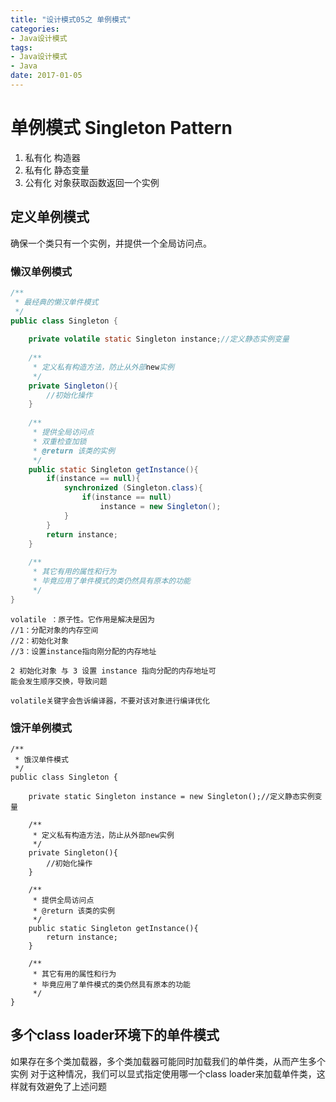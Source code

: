 ```yaml
---
title: "设计模式05之 单例模式"
categories: 
- Java设计模式
tags: 
- Java设计模式
- Java
date: 2017-01-05
---
```


# 单例模式 Singleton Pattern
1. 私有化 构造器
2. 私有化 静态变量 
3. 公有化 对象获取函数返回一个实例


## 定义单例模式
确保一个类只有一个实例，并提供一个全局访问点。

### 懒汉单例模式
```java
/**
 * 最经典的懒汉单件模式
 */
public class Singleton { 
    
    private volatile static Singleton instance;//定义静态实例变量
     
    /**
     * 定义私有构造方法，防止从外部new实例
     */
    private Singleton(){
        //初始化操作
    }
     
    /**
     * 提供全局访问点
     * 双重检查加锁
     * @return 该类的实例
     */
    public static Singleton getInstance(){
        if(instance == null){
            synchronized (Singleton.class){
                if(instance == null)
                    instance = new Singleton();
            }
        }
        return instance;
    }
     
    /**
     * 其它有用的属性和行为
     * 毕竟应用了单件模式的类仍然具有原本的功能
     */
}
```
```
volatile ：原子性。它作用是解决是因为
//1：分配对象的内存空间
//2：初始化对象
//3：设置instance指向刚分配的内存地址

2 初始化对象 与 3 设置 instance 指向分配的内存地址可
能会发生顺序交换，导致问题

volatile关键字会告诉编译器，不要对该对象进行编译优化
```

### 饿汗单例模式

```
/**
 * 饿汉单件模式
 */
public class Singleton { 
    
    private static Singleton instance = new Singleton();//定义静态实例变量
     
    /**
     * 定义私有构造方法，防止从外部new实例
     */
    private Singleton(){
        //初始化操作
    }
     
    /**
     * 提供全局访问点
     * @return 该类的实例
     */
    public static Singleton getInstance(){
        return instance;
    }
     
    /**
     * 其它有用的属性和行为
     * 毕竟应用了单件模式的类仍然具有原本的功能
     */
}
```

## 多个class loader环境下的单件模式
如果存在多个类加载器，多个类加载器可能同时加载我们的单件类，从而产生多个实例
对于这种情况，我们可以显式指定使用哪一个class loader来加载单件类，这样就有效避免了上述问题


